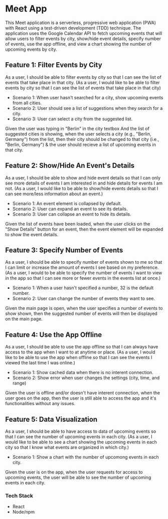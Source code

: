 # Meet App
This Meet application is a serverless, progressive web application (PWA) with React using a test-driven development  (TDD) technique. The application uses the Google Calendar API to fetch upcoming events that will allow users to filter events by city, show/hide event details, specify number of events, use the app offline, and view a chart showing the number of upcoming events by city. 


## Feature 1: Filter Events by City
As a user, I should be able to filter events by city so that I can see the list of events that take place in that city. 
(As a user, I would like to be able to filter events by city so that I can see the list of events that take place in that city)

- Scenario 1: When user hasn't searched for a city, show upcoming events from all cities.
- Scenario 2: User should see a list of suggestions when they search for a city.
- Scenario 3: User can select a city from the suggested list.

Given the user was typing in "Berlin" in the city textbox And the list of suggested cities is showing, when the user selects a city (e.g., "Berlin, Germany") from the list, then their city should be changed to that city (i.e., "Berlin, Germany") & the user should recieve a list of upcoming events in that city. 


## Feature 2: Show/Hide An Event's Details
As a user, I should be able to show and hide event details so that I can only see more details of events I am interested in and hide details for events I am not.
(As a user, I would like to be able to show/hide events details so that I can see more/less information about an event.)

- Scenario 1: An event element is collapsed by default.
- Scenario 2: User can expand an event to see its details.
- Scenario 3: User can collapse an event to hide its details.

Given the list of events have been loaded, when the user clicks on the "Show Details" button for an event, then the event element will be expanded to show the event details. 


## Feature 3: Specify Number of Events
As a user, I should be able to specify number of events shown to me so that I can limit or increase the amount of events I see based on my preference. 
(As a user, I would to be able to specify the number of events I want to view in the app so that I can see more or fewer events in the events list at once.)

- Scenario 1: When a user hasn't specified a number, 32 is the default number.
- Scenario 2: User can change the number of events they want to see.

Given the main page is open, when the user specifies a number of events to show shown, then the suggested number of events will then be displayed on the main page. 


## Feature 4: Use the App Offline
As a user, I should be able to use the app offline so that I can always have access to the app when I want to at anytime or place.
(As a user, I would like to be able to use the app when offline so that I can see the events I viewed the last time I was online.) 
- Scenario 1: Show cached data when there is no interent connection.
- Scenario 2: Show error when user changes the settings (city, time, and range)

Given the user is offline and/or doesn't have interent connection, when the user goes on the app, then the user is still able to access the app and it's functionalities without any issues. 


## Feature 5: Data Visualization
As a user, I should be able to have access to data of upcoming events so that I can see the number of upcoming events in each city.
(As a user, I would like to be able to see a chart showing the upcoming events in each city so that I know what events are organized in which city.)

- Scenario 1: Show a chart with the number of upcomong events in each city.

Given the user is on the app, when the user requests for access to upcoming events, the user will be able to see the number of upcoming events in each city. 

### Tech Stack
- React
- Node/npm




